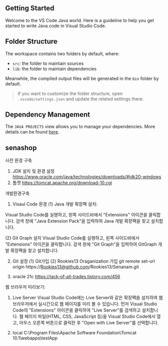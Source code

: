 ## Getting Started

Welcome to the VS Code Java world. Here is a guideline to help you get started to write Java code in Visual Studio Code.

## Folder Structure

The workspace contains two folders by default, where:

- `src`: the folder to maintain sources
- `lib`: the folder to maintain dependencies

Meanwhile, the compiled output files will be generated in the `bin` folder by default.

> If you want to customize the folder structure, open `.vscode/settings.json` and update the related settings there.

## Dependency Management

The `JAVA PROJECTS` view allows you to manage your dependencies. More details can be found [here](https://github.com/microsoft/vscode-java-dependency#manage-dependencies).


## senashop
사전 환경 구축
1. JDK 설치 및 환경 설정
   https://www.oracle.com/java/technologies/downloads/#jdk20-windows
2. 톰캣
   https://tomcat.apache.org/download-10.cgi

개발환경구축
1. Visaul Code 환경
(1) Java 개발 확장팩 설치:

Visual Studio Code를 실행하고, 왼쪽 사이드바에서 "Extensions" 아이콘을 클릭합니다.
검색 창에 "Java Extension Pack"을 입력하여 Java 개발 확장팩을 찾고 설치합니다.

(2) Git Graph 설치
Visual Studio Code를 실행하고, 왼쪽 사이드바에서 "Extensions" 아이콘을 클릭합니다.
검색 창에 "Git Graph"을 입력하여 GitGraph 개발 확장팩을 찾고 설치합니다.

2. Git 설정
(1) Git가입
(2) Rookies13 Oraganization 가입
      git remote set-url origin https://Rookies13@github.com/Rookies13/Senanam.git

3. oracle 21c
   https://jack-of-all-trades.tistory.com/456

웹 브라우저 미리보기:
1. Live Server
Visual Studio Code에는 Live Server와 같은 확장팩을 설치하여 웹 브라우저에서 실시간으로 웹 페이지를 미리 볼 수 있습니다.
먼저 Visual Studio Code의 "Extensions" 아이콘을 클릭하여 "Live Server"를 검색하고 설치합니다.
웹 페이지 파일(HTML, CSS, JavaScript 등)을 Visual Studio Code에서 열고, 마우스 오른쪽 버튼으로 클릭한 후 "Open with Live Server"를 선택합니다.

2. local
C:\Program Files\Apache Software Foundation\Tomcat 10.1\webapps\testApp

